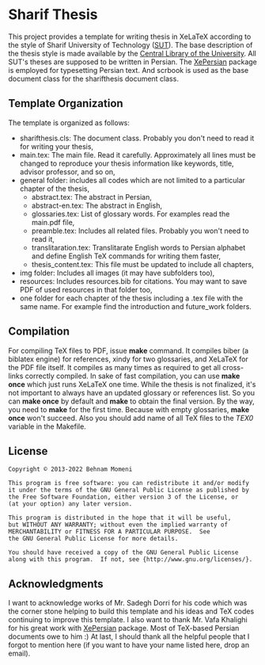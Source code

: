 # Sharif Thesis

This project provides a template for writing thesis in XeLaTeX according to the style of Sharif University of Technology ([SUT](http://sharif.edu/)). The base description of the thesis style is made available by the [Central Library of the University](http://library.sharif.ir/c/document_library/get_file?uuid=fafd46dd-aa75-46e0-8087-5f5186a260c1&groupId=738621). All SUT's theses are supposed to be written in Persian. The [XePersian](http://www.ctan.org/tex-archive/macros/xetex/latex/xepersian) package is employed for typesetting Persian text. And scrbook is used as the base document class for the sharifthesis document class.

## Template Organization
The template is organized as follows:
 * sharifthesis.cls: The document class. Probably you don't need to read it for writing your thesis,
 * main.tex: The main file. Read it carefully. Approximately all lines must be changed to reproduce your thesis information like keywords, title, advisor professor, and so on,
 * general folder: includes all codes which are not limited to a particular chapter of the thesis,
   * abstract.tex: The abstract in Persian,
   * abstract-en.tex: The abstract in English,
   * glossaries.tex: List of glossary words. For examples read the main.pdf file,
   * preamble.tex: Includes all related files. Probably you won't need to read it,
   * translitaration.tex: Translitarate English words to Persian alphabet and define English TeX commands for writing them faster,
   * thesis\_content.tex: This file must be updated to include all chapters,
 * img folder: Includes all images (it may have subfolders too),
 * resources: Includes resources.bib for citations. You may want to save PDF of used resources in that folder too,
 * one folder for each chapter of the thesis including a .tex file with the same name. For example find the introduction and future\_work folders.

## Compilation
For compiling TeX files to PDF, issue **make** command. It compiles biber (a biblatex engine) for references, xindy for two glossaries, and XeLaTeX for the PDF file itself. It compiles as many times as required to get all cross-links correctly compiled. In sake of fast compilation, you can use **make once** which just runs XeLaTeX one time. While the thesis is not finalized, it's not important to always have an updated glossary or references list. So you can **make once** by default and **make** to obtain the final version. By the way, you need to **make** for the first time. Because with empty glossaries, **make once** won't succeed. Also you should add name of all TeX files to the *TEX0* variable in the Makefile.

## License
    Copyright © 2013-2022 Behnam Momeni

    This program is free software: you can redistribute it and/or modify
    it under the terms of the GNU General Public License as published by
    the Free Software Foundation, either version 3 of the License, or
    (at your option) any later version.

    This program is distributed in the hope that it will be useful,
    but WITHOUT ANY WARRANTY; without even the implied warranty of
    MERCHANTABILITY or FITNESS FOR A PARTICULAR PURPOSE.  See
    the GNU General Public License for more details.

    You should have received a copy of the GNU General Public License
    along with this program.  If not, see {http://www.gnu.org/licenses/}.

## Acknowledgments
I want to acknowledge works of Mr. Sadegh Dorri for his code which was the corner stone helping to build this template and his ideas and TeX codes continuing to improve this template. I also want to thank Mr. Vafa Khalighi for his great work with [XePersian](http://www.ctan.org/tex-archive/macros/xetex/latex/xepersian) package. Most of TeX-based Persian documents owe to him :) At last, I should thank all the helpful people that I forgot to mention here (if you want to have your name listed here, drop an email).
